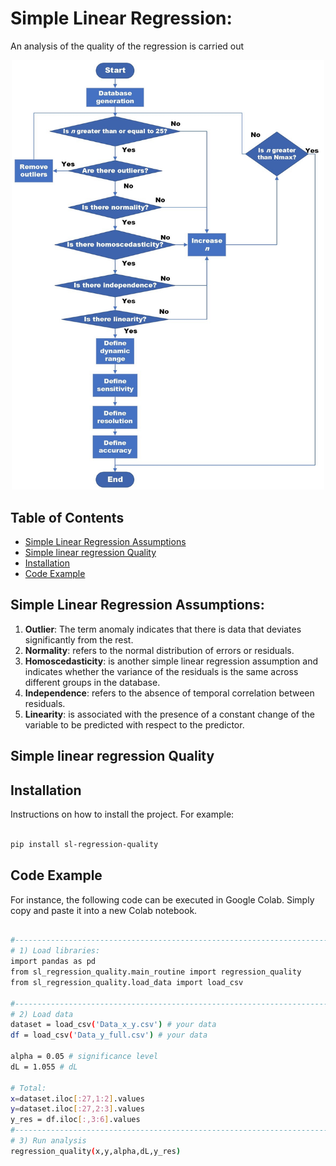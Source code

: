 # Simple Linear Regression:
An analysis of the quality of the regression is carried out



<p align="center">
    <img src="https://raw.githubusercontent.com/aplatag/project_SL_regression_quality/main/images/RlinealMW.jpeg" alt="methodology" width="500" >
</p>


## Table of Contents
- [Simple Linear Regression Assumptions](#Simple-Linear-Regression-Assumptions)
- [Simple linear regression Quality](#Simple-linear-regression-Quality)
- [Installation](#installation)
- [Code Example](#code-example)



## Simple Linear Regression Assumptions:
1.  **Outlier**:
The term anomaly indicates that there is data that deviates significantly from the rest.
2. **Normality**:
refers to the normal distribution of errors or residuals.
3. **Homoscedasticity**:
 is another simple linear regression assumption and indicates whether the variance of the residuals is the same across different groups in the database.
4. **Independence**:
 refers to the absence of temporal correlation between residuals.
5. **Linearity**:
 is associated with the presence of a constant change of the variable to be predicted with respect to the predictor.

## Simple linear regression Quality


## Installation

Instructions on how to install the project. For example:
```bash

pip install sl-regression-quality
```
## Code Example
For instance, the following code can be executed in Google Colab. Simply copy and paste it into a new Colab notebook.
```bash

#--------------------------------------------------------------------------------
# 1) Load libraries:
import pandas as pd
from sl_regression_quality.main_routine import regression_quality
from sl_regression_quality.load_data import load_csv

#--------------------------------------------------------------------------------
# 2) Load data
dataset = load_csv('Data_x_y.csv') # your data
df = load_csv('Data_y_full.csv') # your data

alpha = 0.05 # significance level
dL = 1.055 # dL

# Total:
x=dataset.iloc[:27,1:2].values
y=dataset.iloc[:27,2:3].values
y_res = df.iloc[:,3:6].values
#--------------------------------------------------------------------------------
# 3) Run analysis
regression_quality(x,y,alpha,dL,y_res)

```
